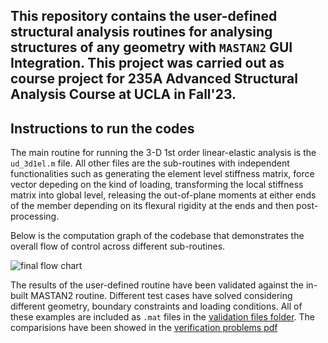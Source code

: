 ## This repository contains the user-defined structural analysis routines for analysing structures of any geometry with `MASTAN2` GUI Integration. This project was carried out as course project for 235A Advanced Structural Analysis Course at UCLA in Fall'23.

## Instructions to run the codes

The main routine for running the 3-D 1st order linear-elastic analysis is the `ud_3d1el.m` file. All other files are the sub-routines with independent functionalities such as generating the element level stiffness matrix, force vector depeding on the kind of loading, transforming the local stiffness matrix into global level, releasing the out-of-plane moments at either ends of the member depending on its flexural rigidity at the ends and then post-processing. 

Below is the computation graph of the codebase that demonstrates the overall flow of control across different sub-routines.

![final flow chart](https://github.com/DevasmitDutta/CEE235A-Advanced-Structural-Analysis-Project/assets/76597282/ffe294da-6341-456f-85e7-d5f4403dba92)

The results of the user-defined routine have been validated against the in-built MASTAN2 routine. Different test cases have solved considering different geometry, boundary constraints and loading conditions. All of these examples are included as `.mat` files in the [validation files folder](https://github.com/DevasmitDutta/CEE235A-Advanced-Structural-Analysis-Project/tree/main/Submission/validation%20files). The comparisions have been showed in the [verification problems pdf](https://github.com/DevasmitDutta/CEE235A-Advanced-Structural-Analysis-Project/blob/main/Submission/Final%20Submission/Verification%20Problems.pdf)